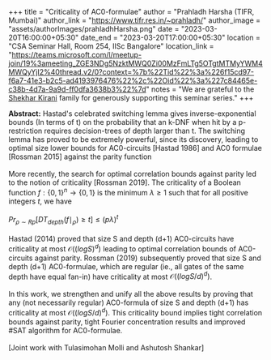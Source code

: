 +++
title = "Criticality of AC0-formulae"
author = "Prahladh Harsha (TIFR, Mumbai)"
author_link = "https://www.tifr.res.in/~prahladh/"
author_image = "assets/authorImages/prahladhHarsha.png"
date = "2023-03-20T16:00:00+05:30"
date_end = "2023-03-20T17:00:00+05:30"
location = "CSA Seminar Hall, Room 254, IISc Bangalore"
location_link = "https://teams.microsoft.com/l/meetup-join/19%3ameeting_ZGE3NDg5NzktMWQ0Zi00MzFmLTg5OTgtMTMyYWM4MWQyYjI2%40thread.v2/0?context=%7b%22Tid%22%3a%226f15cd97-f6a7-41e3-b2c5-ad4193976476%22%2c%22Oid%22%3a%227c84465e-c38b-4d7a-9a9d-ff0dfa3638b3%22%7d"
notes = "We are grateful to the <a href = "https://www.accel.com/people/shekhar-kirani" target= "_blank">Shekhar Kirani</a> family for generously supporting this seminar series."
+++

<b>Abstract:</b>
Hastad's celebrated switching lemma gives inverse-exponential bounds (In terms of t) on the probability that an k-DNF 
when hit by a p-restriction requires decision-trees of depth larger than t. The switching lemma has proved to be 
extremely powerful, since its discovery, leading to optimal size lower bounds for AC0-circuits [Hastad 1986] and 
AC0 formulae [Rossman 2015] against the parity function
<br><br>
More recently, the search for optimal correlation bounds against parity led to the notion of criticality 
[Rossman 2019]. The criticality of a Boolean function $f : \{0, 1\}^n → \{0, 1\}$ is the minimum $\lambda ≥ 1$ such 
that for all positive integers $t$, we have
<br><br>
$Pr_{ρ \sim Rp} [ DT_{depth} (f\mid_ρ) ≥ t ] ≤ (p\lambda)^t$
<br><br>
Hastad (2014) proved that size S and depth (d+1) AC0-circuits have criticality at most $\mathcal{O}((log S)^d)$ 
leading to optimal correlation bounds of AC0-circuits against parity. Rossman (2019) subsequently proved that size S 
and depth (d+1) AC0-formulae, which are regular (ie., all gates of the same depth have equal fan-in) have criticality 
at most $\mathcal{O}((log S/d)^d)$.
<br><br>
In this work, we strengthen and unify all the above results by proving that any (not necessarily regular) AC0-formula 
of size S and depth (d+1) has criticality at most $\mathcal{O}((log S/d)^d)$.
This criticality bound implies tight correlation bounds against parity, tight Fourier concentration results and 
improved #SAT algorithm for AC0-formulae.
<br><br>
[Joint work with Tulasimohan Molli and Ashutosh Shankar]